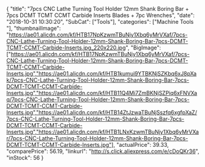 {
	"title": "7pcs CNC Lathe Turning Tool Holder 12mm Shank Boring Bar + 7pcs DCMT TCMT CCMT Carbide Inserts Blades + 7pc Wrenches",
	"date": "2018-10-31 10:30:20",
	"SubCat": ["Tools"],
	"categories": ["Machine Tools "],
	"thumbnailImage": "https://ae01.alicdn.com/kf/HTB17NpKzwmTBuNjy1Xbq6yMrVXaf/7pcs-CNC-Lathe-Turning-Tool-Holder-12mm-Shank-Boring-Bar-7pcs-DCMT-TCMT-CCMT-Carbide-Inserts.jpg_220x220.jpg",
	"BigImage": ["https://ae01.alicdn.com/kf/HTB17NpKzwmTBuNjy1Xbq6yMrVXaf/7pcs-CNC-Lathe-Turning-Tool-Holder-12mm-Shank-Boring-Bar-7pcs-DCMT-TCMT-CCMT-Carbide-Inserts.jpg","https://ae01.alicdn.com/kf/HTB1kumui9YTBKNjSZKbq6xJ8pXak/7pcs-CNC-Lathe-Turning-Tool-Holder-12mm-Shank-Boring-Bar-7pcs-DCMT-TCMT-CCMT-Carbide-Inserts.jpg","https://ae01.alicdn.com/kf/HTB11Q4Mi7ZmBKNjSZPiq6xFNVXaq/7pcs-CNC-Lathe-Turning-Tool-Holder-12mm-Shank-Boring-Bar-7pcs-DCMT-TCMT-CCMT-Carbide-Inserts.jpg","https://ae01.alicdn.com/kf/HTB14ZtJzwaTBuNjSszfq6xgfpXaZ/7pcs-CNC-Lathe-Turning-Tool-Holder-12mm-Shank-Boring-Bar-7pcs-DCMT-TCMT-CCMT-Carbide-Inserts.jpg","https://ae01.alicdn.com/kf/HTB1LNxKzwmTBuNjy1Xbq6yMrVXar/7pcs-CNC-Lathe-Turning-Tool-Holder-12mm-Shank-Boring-Bar-7pcs-DCMT-TCMT-CCMT-Carbide-Inserts.jpg"],
	"actualPrice": 39.33,
	"comparePrice": 56.19,
	"linkurl": "http://s.click.aliexpress.com/e/cDoQKr36",
	"inStock": 56
}
